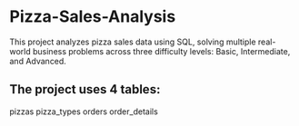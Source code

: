 # Pizza-Sales-Analysis

This project analyzes pizza sales data using SQL,
solving multiple real-world business problems across three difficulty levels: Basic, Intermediate, and Advanced.

## The project uses 4 tables:

pizzas
pizza_types
orders
order_details
